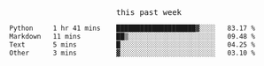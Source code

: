 

<p align="center"><samp>this past week</samp></p>
<!--START_SECTION:waka-->

```txt
Python     1 hr 41 mins    ████████████████████▓░░░░   83.17 %
Markdown   11 mins         ██▒░░░░░░░░░░░░░░░░░░░░░░   09.48 %
Text       5 mins          █░░░░░░░░░░░░░░░░░░░░░░░░   04.25 %
Other      3 mins          ▓░░░░░░░░░░░░░░░░░░░░░░░░   03.10 %
```

<!--END_SECTION:waka-->


